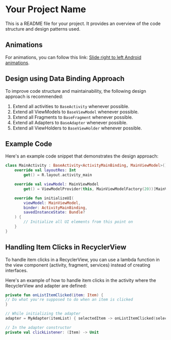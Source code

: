 # Your Project Name

This is a README file for your project. It provides an overview of the code structure and design patterns used.

## Animations

For animations, you can follow this link: [Slide right to left Android animations](https://stackoverflow.com/questions/18147840/slide-right-to-left-android-animations).

## Design using Data Binding Approach

To improve code structure and maintainability, the following design approach is recommended:

1. Extend all activities to `BaseActivity` whenever possible.
2. Extend all ViewModels to `BaseViewModel` whenever possible.
3. Extend all Fragments to `BaseFragment` whenever possible.
4. Extend all Adapters to `BaseAdapter` whenever possible.
5. Extend all ViewHolders to `BaseViewHolder` whenever possible.

## Example Code

Here's an example code snippet that demonstrates the design approach:

```kotlin
class MainActivity : BaseActivity<ActivityMainBinding, MainViewModel>() {
    override val layoutRes: Int
        get() = R.layout.activity_main

    override val viewModel: MainViewModel
        get() = ViewModelProvider(this, MainViewModelFactory(20))[MainViewModel::class.java]

    override fun initializeUI(
        viewModel: MainViewModel,
        binder: ActivityMainBinding,
        savedInstanceState: Bundle?
    ) {
        // Initialize all UI elements from this point on
    }
}
```

## Handling Item Clicks in RecyclerView
To handle item clicks in a RecyclerView, you can use a lambda function in the view component (activity, fragment, services) instead of creating interfaces.

Here's an example of how to handle item clicks in the activity where the RecyclerView and adapter are defined:

```kotlin
private fun onListItemClicked(item: Item) {
// Do what you're supposed to do when an item is clicked
}

// While initializing the adapter
adapter = MyAdapter(itemList) { selectedItem -> onListItemClicked(selectedItem) }

// In the adapter constructor
private val clickListener: (Item) -> Unit
```





